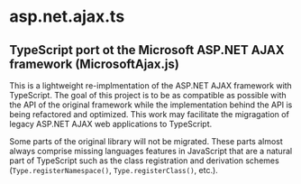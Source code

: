# asp.net.ajax.ts

## TypeScript port ot the Microsoft ASP.NET AJAX framework (MicrosoftAjax.js)

This is a lightweight re-implmentation of the ASP.NET AJAX framework with TypeScript.
The goal of this project is to be as compatible as possible with the API of the original framework while the implementation behind the API is being refactored and optimized.
This work may facilitate the migragation of legacy ASP.NET AJAX web applications to TypeScript.

Some parts of the original library will not be migrated.
These parts almost always comprise missing languages features in JavaScript that are a natural part of TypeScript such as the class registration and derivation schemes (```Type.registerNamespace()```, ```Type.registerClass()```, etc.).

